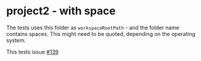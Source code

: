 # project2 - with space

The tests uses this folder as `workspaceRootPath` - and the folder name contains spaces. This might need
to be quoted, depending on the operating system.

This tests issue [#139](https://github.com/ChuckJonas/vscode-apex-pmd/issues/139)
